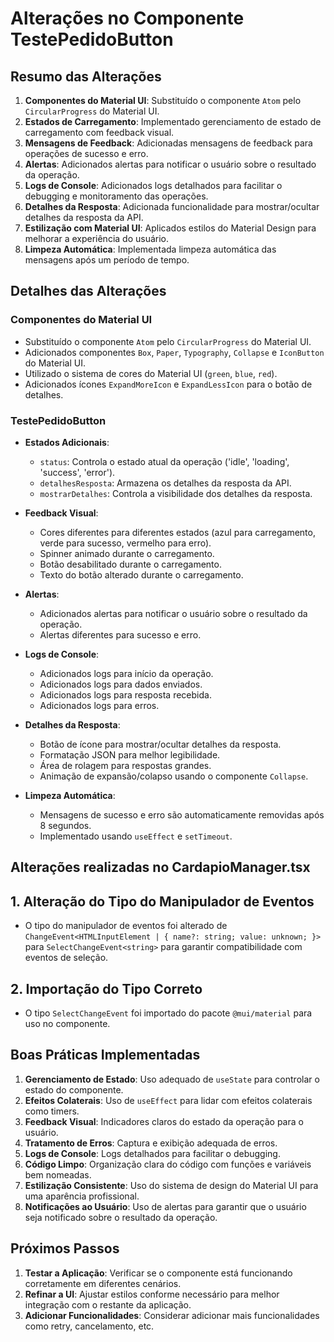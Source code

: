 # Alterações no Componente TestePedidoButton

## Resumo das Alterações

1. **Componentes do Material UI**: Substituído o componente `Atom` pelo `CircularProgress` do Material UI.
2. **Estados de Carregamento**: Implementado gerenciamento de estado de carregamento com feedback visual.
3. **Mensagens de Feedback**: Adicionadas mensagens de feedback para operações de sucesso e erro.
4. **Alertas**: Adicionados alertas para notificar o usuário sobre o resultado da operação.
5. **Logs de Console**: Adicionados logs detalhados para facilitar o debugging e monitoramento das operações.
6. **Detalhes da Resposta**: Adicionada funcionalidade para mostrar/ocultar detalhes da resposta da API.
7. **Estilização com Material UI**: Aplicados estilos do Material Design para melhorar a experiência do usuário.
8. **Limpeza Automática**: Implementada limpeza automática das mensagens após um período de tempo.

## Detalhes das Alterações

### Componentes do Material UI

- Substituído o componente `Atom` pelo `CircularProgress` do Material UI.
- Adicionados componentes `Box`, `Paper`, `Typography`, `Collapse` e `IconButton` do Material UI.
- Utilizado o sistema de cores do Material UI (`green`, `blue`, `red`).
- Adicionados ícones `ExpandMoreIcon` e `ExpandLessIcon` para o botão de detalhes.

### TestePedidoButton

- **Estados Adicionais**:
  - `status`: Controla o estado atual da operação ('idle', 'loading', 'success', 'error').
  - `detalhesResposta`: Armazena os detalhes da resposta da API.
  - `mostrarDetalhes`: Controla a visibilidade dos detalhes da resposta.

- **Feedback Visual**:
  - Cores diferentes para diferentes estados (azul para carregamento, verde para sucesso, vermelho para erro).
  - Spinner animado durante o carregamento.
  - Botão desabilitado durante o carregamento.
  - Texto do botão alterado durante o carregamento.

- **Alertas**:
  - Adicionados alertas para notificar o usuário sobre o resultado da operação.
  - Alertas diferentes para sucesso e erro.

- **Logs de Console**:
  - Adicionados logs para início da operação.
  - Adicionados logs para dados enviados.
  - Adicionados logs para resposta recebida.
  - Adicionados logs para erros.

- **Detalhes da Resposta**:
  - Botão de ícone para mostrar/ocultar detalhes da resposta.
  - Formatação JSON para melhor legibilidade.
  - Área de rolagem para respostas grandes.
  - Animação de expansão/colapso usando o componente `Collapse`.

- **Limpeza Automática**:
  - Mensagens de sucesso e erro são automaticamente removidas após 8 segundos.
  - Implementado usando `useEffect` e `setTimeout`.

## Alterações realizadas no CardapioManager.tsx

## 1. Alteração do Tipo do Manipulador de Eventos
- O tipo do manipulador de eventos foi alterado de `ChangeEvent<HTMLInputElement | { name?: string; value: unknown; }>` para `SelectChangeEvent<string>` para garantir compatibilidade com eventos de seleção.

## 2. Importação do Tipo Correto
- O tipo `SelectChangeEvent` foi importado do pacote `@mui/material` para uso no componente.

## Boas Práticas Implementadas

1. **Gerenciamento de Estado**: Uso adequado de `useState` para controlar o estado do componente.
2. **Efeitos Colaterais**: Uso de `useEffect` para lidar com efeitos colaterais como timers.
3. **Feedback Visual**: Indicadores claros do estado da operação para o usuário.
4. **Tratamento de Erros**: Captura e exibição adequada de erros.
5. **Logs de Console**: Logs detalhados para facilitar o debugging.
6. **Código Limpo**: Organização clara do código com funções e variáveis bem nomeadas.
7. **Estilização Consistente**: Uso do sistema de design do Material UI para uma aparência profissional.
8. **Notificações ao Usuário**: Uso de alertas para garantir que o usuário seja notificado sobre o resultado da operação.

## Próximos Passos

1. **Testar a Aplicação**: Verificar se o componente está funcionando corretamente em diferentes cenários.
2. **Refinar a UI**: Ajustar estilos conforme necessário para melhor integração com o restante da aplicação.
3. **Adicionar Funcionalidades**: Considerar adicionar mais funcionalidades como retry, cancelamento, etc. 